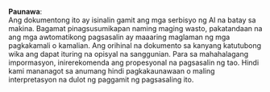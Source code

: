 

**Paunawa**:  
Ang dokumentong ito ay isinalin gamit ang mga serbisyo ng AI na batay sa makina. Bagamat pinagsusumikapan naming maging wasto, pakatandaan na ang mga awtomatikong pagsasalin ay maaaring maglaman ng mga pagkakamali o kamalian. Ang orihinal na dokumento sa kanyang katutubong wika ang dapat ituring na opisyal na sanggunian. Para sa mahahalagang impormasyon, inirerekomenda ang propesyonal na pagsasalin ng tao. Hindi kami mananagot sa anumang hindi pagkakaunawaan o maling interpretasyon na dulot ng paggamit ng pagsasaling ito.